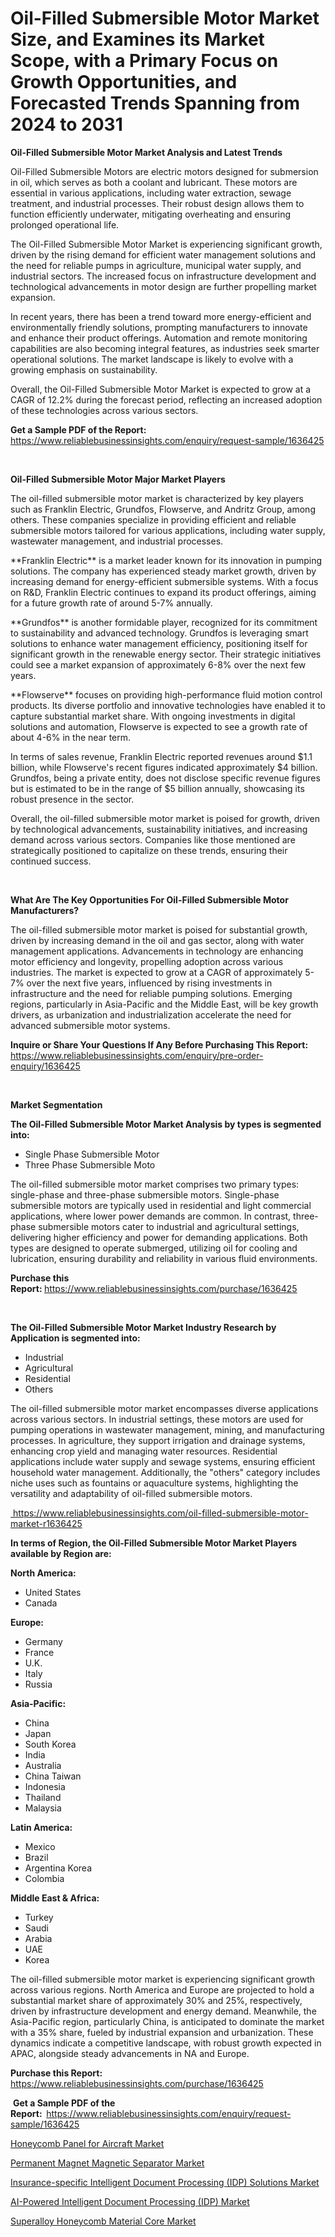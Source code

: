 <p><h1>Oil-Filled Submersible Motor Market Size, and Examines its Market Scope, with a Primary Focus on Growth Opportunities, and Forecasted Trends Spanning from 2024 to 2031</h1></p><p><strong>Oil-Filled Submersible Motor Market Analysis and Latest Trends</strong></p>
<p><p>Oil-Filled Submersible Motors are electric motors designed for submersion in oil, which serves as both a coolant and lubricant. These motors are essential in various applications, including water extraction, sewage treatment, and industrial processes. Their robust design allows them to function efficiently underwater, mitigating overheating and ensuring prolonged operational life.</p><p>The Oil-Filled Submersible Motor Market is experiencing significant growth, driven by the rising demand for efficient water management solutions and the need for reliable pumps in agriculture, municipal water supply, and industrial sectors. The increased focus on infrastructure development and technological advancements in motor design are further propelling market expansion.</p><p>In recent years, there has been a trend toward more energy-efficient and environmentally friendly solutions, prompting manufacturers to innovate and enhance their product offerings. Automation and remote monitoring capabilities are also becoming integral features, as industries seek smarter operational solutions. The market landscape is likely to evolve with a growing emphasis on sustainability.</p><p>Overall, the Oil-Filled Submersible Motor Market is expected to grow at a CAGR of 12.2% during the forecast period, reflecting an increased adoption of these technologies across various sectors.</p></p>
<p><strong>Get a Sample PDF of the Report:&nbsp;</strong> <a href="https://www.reliablebusinessinsights.com/enquiry/request-sample/1636425?utm_campaign=1091&utm_medium=2&utm_source=Github&utm_content=ia&utm_term=07122024&utm_id=oil-filled-submersible-motor">https://www.reliablebusinessinsights.com/enquiry/request-sample/1636425</a></p>
<p>&nbsp;</p>
<p><strong>Oil-Filled Submersible Motor Major Market Players</strong></p>
<p><p>The oil-filled submersible motor market is characterized by key players such as Franklin Electric, Grundfos, Flowserve, and Andritz Group, among others. These companies specialize in providing efficient and reliable submersible motors tailored for various applications, including water supply, wastewater management, and industrial processes.</p><p>**Franklin Electric** is a market leader known for its innovation in pumping solutions. The company has experienced steady market growth, driven by increasing demand for energy-efficient submersible systems. With a focus on R&D, Franklin Electric continues to expand its product offerings, aiming for a future growth rate of around 5-7% annually.</p><p>**Grundfos** is another formidable player, recognized for its commitment to sustainability and advanced technology. Grundfos is leveraging smart solutions to enhance water management efficiency, positioning itself for significant growth in the renewable energy sector. Their strategic initiatives could see a market expansion of approximately 6-8% over the next few years.</p><p>**Flowserve** focuses on providing high-performance fluid motion control products. Its diverse portfolio and innovative technologies have enabled it to capture substantial market share. With ongoing investments in digital solutions and automation, Flowserve is expected to see a growth rate of about 4-6% in the near term.</p><p>In terms of sales revenue, Franklin Electric reported revenues around $1.1 billion, while Flowserve's recent figures indicated approximately $4 billion. Grundfos, being a private entity, does not disclose specific revenue figures but is estimated to be in the range of $5 billion annually, showcasing its robust presence in the sector.</p><p>Overall, the oil-filled submersible motor market is poised for growth, driven by technological advancements, sustainability initiatives, and increasing demand across various sectors. Companies like those mentioned are strategically positioned to capitalize on these trends, ensuring their continued success.</p></p>
<p>&nbsp;</p>
<p><strong>What Are The Key Opportunities For Oil-Filled Submersible Motor Manufacturers?</strong></p>
<p><p>The oil-filled submersible motor market is poised for substantial growth, driven by increasing demand in the oil and gas sector, along with water management applications. Advancements in technology are enhancing motor efficiency and longevity, propelling adoption across various industries. The market is expected to grow at a CAGR of approximately 5-7% over the next five years, influenced by rising investments in infrastructure and the need for reliable pumping solutions. Emerging regions, particularly in Asia-Pacific and the Middle East, will be key growth drivers, as urbanization and industrialization accelerate the need for advanced submersible motor systems.</p></p>
<p><strong>Inquire or Share Your Questions If Any Before Purchasing This Report:</strong> <a href="https://www.reliablebusinessinsights.com/enquiry/pre-order-enquiry/1636425?utm_campaign=1091&utm_medium=2&utm_source=Github&utm_content=ia&utm_term=07122024&utm_id=oil-filled-submersible-motor">https://www.reliablebusinessinsights.com/enquiry/pre-order-enquiry/1636425</a></p>
<p>&nbsp;</p>
<p><strong>Market Segmentation</strong></p>
<p><strong>The Oil-Filled Submersible Motor Market Analysis by types is segmented into:</strong></p>
<p><ul><li>Single Phase Submersible Motor</li><li>Three Phase Submersible Moto</li></ul></p>
<p><p>The oil-filled submersible motor market comprises two primary types: single-phase and three-phase submersible motors. Single-phase submersible motors are typically used in residential and light commercial applications, where lower power demands are common. In contrast, three-phase submersible motors cater to industrial and agricultural settings, delivering higher efficiency and power for demanding applications. Both types are designed to operate submerged, utilizing oil for cooling and lubrication, ensuring durability and reliability in various fluid environments.</p></p>
<p><strong>Purchase this Report:&nbsp;</strong><a href="https://www.reliablebusinessinsights.com/purchase/1636425?utm_campaign=1091&utm_medium=2&utm_source=Github&utm_content=ia&utm_term=07122024&utm_id=oil-filled-submersible-motor">https://www.reliablebusinessinsights.com/purchase/1636425</a></p>
<p>&nbsp;</p>
<p><strong>The Oil-Filled Submersible Motor Market Industry Research by Application is segmented into:</strong></p>
<p><ul><li>Industrial</li><li>Agricultural</li><li>Residential</li><li>Others</li></ul></p>
<p><p>The oil-filled submersible motor market encompasses diverse applications across various sectors. In industrial settings, these motors are used for pumping operations in wastewater management, mining, and manufacturing processes. In agriculture, they support irrigation and drainage systems, enhancing crop yield and managing water resources. Residential applications include water supply and sewage systems, ensuring efficient household water management. Additionally, the "others" category includes niche uses such as fountains or aquaculture systems, highlighting the versatility and adaptability of oil-filled submersible motors.</p></p>
<p><a href="https://www.reliablebusinessinsights.com/oil-filled-submersible-motor-market-r1636425?utm_campaign=1091&utm_medium=2&utm_source=Github&utm_content=ia&utm_term=07122024&utm_id=oil-filled-submersible-motor">&nbsp;https://www.reliablebusinessinsights.com/oil-filled-submersible-motor-market-r1636425</a></p>
<p><strong>In terms of Region, the Oil-Filled Submersible Motor Market Players available by Region are:</strong></p>
<p>
    <p> <strong> North America: </strong>
        <ul>
            <li>United States</li>
            <li>Canada</li>
        </ul>
        </p> 
    <p> <strong> Europe: </strong>
        <ul>
            <li>Germany</li>
            <li>France</li>
            <li>U.K.</li>
            <li>Italy</li>
            <li>Russia</li>
        </ul>
        </p> 
    <p> <strong> Asia-Pacific: </strong>
        <ul>
            <li>China</li>
            <li>Japan</li>
            <li>South Korea</li>
            <li>India</li>
            <li>Australia</li>
            <li>China Taiwan</li>
            <li>Indonesia</li>
            <li>Thailand</li>
            <li>Malaysia</li>
        </ul>
        </p> 
    <p> <strong> Latin America: </strong>
        <ul>
            <li>Mexico</li>
            <li>Brazil</li>
            <li>Argentina Korea</li>
            <li>Colombia</li>
        </ul>
        </p> 
    <p> <strong> Middle East & Africa: </strong>
        <ul>
            <li>Turkey</li>
            <li>Saudi</li>
            <li>Arabia</li>
            <li>UAE</li>
            <li>Korea</li>
        </ul>
    </p>
    </p>
<p><p>The oil-filled submersible motor market is experiencing significant growth across various regions. North America and Europe are projected to hold a substantial market share of approximately 30% and 25%, respectively, driven by infrastructure development and energy demand. Meanwhile, the Asia-Pacific region, particularly China, is anticipated to dominate the market with a 35% share, fueled by industrial expansion and urbanization. These dynamics indicate a competitive landscape, with robust growth expected in APAC, alongside steady advancements in NA and Europe.</p></p>
<p><strong>Purchase this Report: </strong><a href="https://www.reliablebusinessinsights.com/purchase/1636425?utm_campaign=1091&utm_medium=2&utm_source=Github&utm_content=ia&utm_term=07122024&utm_id=oil-filled-submersible-motor">https://www.reliablebusinessinsights.com/purchase/1636425</a></p>
<p>&nbsp;<strong>Get a Sample PDF of the Report:&nbsp;&nbsp;</strong><a href="https://www.reliablebusinessinsights.com/enquiry/request-sample/1636425?utm_campaign=1091&utm_medium=2&utm_source=Github&utm_content=ia&utm_term=07122024&utm_id=oil-filled-submersible-motor">https://www.reliablebusinessinsights.com/enquiry/request-sample/1636425</a></p>
<p><strong></strong></p>
<p><p><a href="https://www.linkedin.com/pulse/honeycomb-panel-aircraft-market-growth-projections-99-cagr-5dz9e?utm_campaign=1091&utm_medium=2&utm_source=Github&utm_content=ia&utm_term=07122024&utm_id=oil-filled-submersible-motor">Honeycomb Panel for Aircraft Market</a></p><p><a href="https://github.com/rosamariarocque98/Market-Research-Report-List-1/blob/main/permanent-magnet-magnetic-separator-market.md?utm_campaign=1091&utm_medium=2&utm_source=Github&utm_content=ia&utm_term=07122024&utm_id=oil-filled-submersible-motor">Permanent Magnet Magnetic Separator Market</a></p><p><a href="https://issuu.com/reportprime-2/docs/insurance-specific-intelligent-document-processing?utm_campaign=1091&utm_medium=2&utm_source=Github&utm_content=ia&utm_term=07122024&utm_id=oil-filled-submersible-motor">Insurance-specific Intelligent Document Processing (IDP) Solutions Market</a></p><p><a href="https://issuu.com/reportprime-2/docs/ai-powered-intelligent-document-processing-idp-mar?utm_campaign=1091&utm_medium=2&utm_source=Github&utm_content=ia&utm_term=07122024&utm_id=oil-filled-submersible-motor">AI-Powered Intelligent Document Processing  (IDP) Market</a></p><p><a href="https://www.linkedin.com/pulse/in-depth-evaluation-superalloy-honeycomb-material-core-ure3e?utm_campaign=1091&utm_medium=2&utm_source=Github&utm_content=ia&utm_term=07122024&utm_id=oil-filled-submersible-motor">Superalloy Honeycomb Material Core Market</a></p></p>